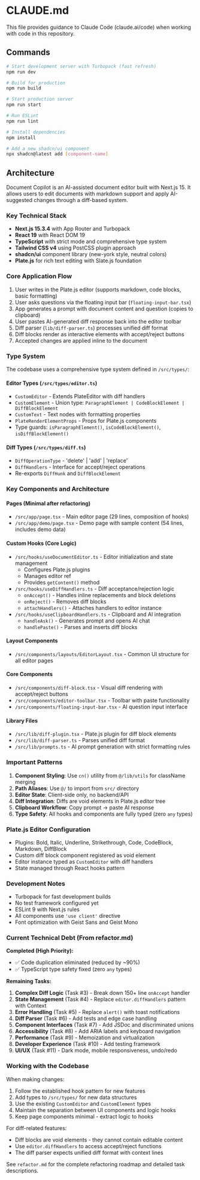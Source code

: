 # CLAUDE.md

This file provides guidance to Claude Code (claude.ai/code) when working with code in this repository.

## Commands

```bash
# Start development server with Turbopack (fast refresh)
npm run dev

# Build for production
npm run build

# Start production server
npm run start

# Run ESLint
npm run lint

# Install dependencies
npm install

# Add a new shadcn/ui component
npx shadcn@latest add [component-name]
```

## Architecture

Document Copilot is an AI-assisted document editor built with Next.js 15. It allows users to edit documents with markdown support and apply AI-suggested changes through a diff-based system.

### Key Technical Stack
- **Next.js 15.3.4** with App Router and Turbopack
- **React 19** with React DOM 19
- **TypeScript** with strict mode and comprehensive type system
- **Tailwind CSS v4** using PostCSS plugin approach
- **shadcn/ui** component library (new-york style, neutral colors)
- **Plate.js** for rich text editing with Slate.js foundation

### Core Application Flow
1. User writes in the Plate.js editor (supports markdown, code blocks, basic formatting)
2. User asks questions via the floating input bar (`floating-input-bar.tsx`)
3. App generates a prompt with document content and question (copies to clipboard)
4. User pastes AI-generated diff response back into the editor toolbar
5. Diff parser (`lib/diff-parser.ts`) processes unified diff format
6. Diff blocks render as interactive elements with accept/reject buttons
7. Accepted changes are applied inline to the document

### Type System

The codebase uses a comprehensive type system defined in `/src/types/`:

#### Editor Types (`/src/types/editor.ts`)
- `CustomEditor` - Extends PlateEditor with diff handlers
- `CustomElement` - Union type: `ParagraphElement | CodeBlockElement | DiffBlockElement`
- `CustomText` - Text nodes with formatting properties
- `PlateRenderElementProps` - Props for Plate.js components
- Type guards: `isParagraphElement()`, `isCodeBlockElement()`, `isDiffBlockElement()`

#### Diff Types (`/src/types/diff.ts`)
- `DiffOperationType` - 'delete' | 'add' | 'replace'
- `DiffHandlers` - Interface for accept/reject operations
- Re-exports `DiffHunk` and `DiffBlockElement`

### Key Components and Architecture

#### Pages (Minimal after refactoring)
- `/src/app/page.tsx` - Main editor page (29 lines, composition of hooks)
- `/src/app/demo/page.tsx` - Demo page with sample content (54 lines, includes demo data)

#### Custom Hooks (Core Logic)
- `/src/hooks/useDocumentEditor.ts` - Editor initialization and state management
  - Configures Plate.js plugins
  - Manages editor ref
  - Provides `getContent()` method
- `/src/hooks/useDiffHandlers.ts` - Diff acceptance/rejection logic
  - `onAccept()` - Handles inline replacements and block deletions
  - `onReject()` - Removes diff blocks
  - `attachHandlers()` - Attaches handlers to editor instance
- `/src/hooks/useClipboardHandlers.ts` - Clipboard and AI integration
  - `handleAsk()` - Generates prompt and opens AI chat
  - `handlePaste()` - Parses and inserts diff blocks

#### Layout Components
- `/src/components/layouts/EditorLayout.tsx` - Common UI structure for all editor pages

#### Core Components
- `/src/components/diff-block.tsx` - Visual diff rendering with accept/reject buttons
- `/src/components/editor-toolbar.tsx` - Toolbar with paste functionality
- `/src/components/floating-input-bar.tsx` - AI question input interface

#### Library Files
- `/src/lib/diff-plugin.tsx` - Plate.js plugin for diff block elements
- `/src/lib/diff-parser.ts` - Parses unified diff format
- `/src/lib/prompts.ts` - AI prompt generation with strict formatting rules

### Important Patterns
1. **Component Styling**: Use `cn()` utility from `@/lib/utils` for className merging
2. **Path Aliases**: Use `@/` to import from `src/` directory
3. **Editor State**: Client-side only, no backend/API
4. **Diff Integration**: Diffs are void elements in Plate.js editor tree
5. **Clipboard Workflow**: Copy prompt → paste AI response
6. **Type Safety**: All hooks and components are fully typed (zero `any` types)

### Plate.js Editor Configuration
- Plugins: Bold, Italic, Underline, Strikethrough, Code, CodeBlock, Markdown, DiffBlock
- Custom diff block component registered as void element
- Editor instance typed as `CustomEditor` with diff handlers
- State managed through React hooks pattern

### Development Notes
- Turbopack for fast development builds
- No test framework configured yet
- ESLint 9 with Next.js rules
- All components use `'use client'` directive
- Font optimization with Geist Sans and Geist Mono

### Current Technical Debt (From refactor.md)

**Completed (High Priority):**
- ✅ Code duplication eliminated (reduced by ~90%)
- ✅ TypeScript type safety fixed (zero `any` types)

**Remaining Tasks:**
1. **Complex Diff Logic** (Task #3) - Break down 150+ line `onAccept` handler
2. **State Management** (Task #4) - Replace `editor.diffHandlers` pattern with Context
3. **Error Handling** (Task #5) - Replace `alert()` with toast notifications
4. **Diff Parser** (Task #6) - Add tests and edge case handling
5. **Component Interfaces** (Task #7) - Add JSDoc and discriminated unions
6. **Accessibility** (Task #8) - Add ARIA labels and keyboard navigation
7. **Performance** (Task #9) - Memoization and virtualization
8. **Developer Experience** (Task #10) - Add testing framework
9. **UI/UX** (Task #11) - Dark mode, mobile responsiveness, undo/redo

### Working with the Codebase

When making changes:
1. Follow the established hook pattern for new features
2. Add types to `/src/types/` for new data structures
3. Use the existing `CustomEditor` and `CustomElement` types
4. Maintain the separation between UI components and logic hooks
5. Keep page components minimal - extract logic to hooks

For diff-related features:
- Diff blocks are void elements - they cannot contain editable content
- Use `editor.diffHandlers` to access accept/reject functions
- The diff parser expects unified diff format with context lines

See `refactor.md` for the complete refactoring roadmap and detailed task descriptions.
